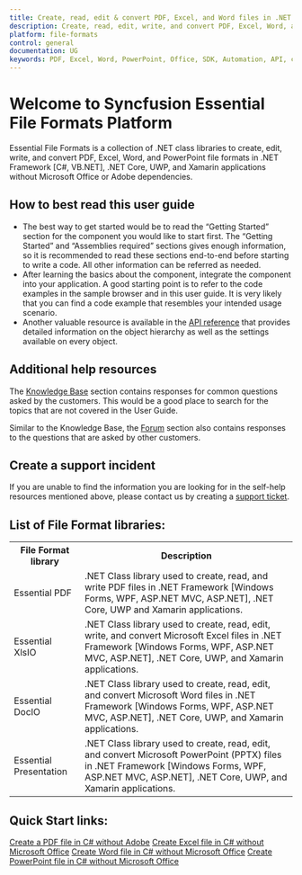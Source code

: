 ```yaml
---
title: Create, read, edit & convert PDF, Excel, and Word files in .NET
description: Create, read, edit, write, and convert PDF, Excel, Word, and PowerPoint file formats in .NET applications without Microsoft Office or Adobe dependencies.
platform: file-formats
control: general
documentation: UG
keywords: PDF, Excel, Word, PowerPoint, Office, SDK, Automation, API, create, edit, convert, read
---
```


# Welcome to Syncfusion Essential File Formats Platform

Essential File Formats is a collection of .NET class libraries to create, edit, write, and convert PDF, Excel, Word, and PowerPoint file formats in .NET Framework [C#, VB.NET], .NET Core, UWP, and Xamarin applications without Microsoft Office or Adobe dependencies.

## How to best read this user guide

* The best way to get started would be to read the “Getting Started” section for the component you would like to start first. The “Getting Started” and “Assemblies required” sections gives enough information, so it is recommended to read these sections end-to-end before starting to write a code. All other information can be referred as needed. 
* After learning the basics about the component, integrate the component into your application. A good starting point is to refer to the code examples in the sample browser and in this user guide. It is very likely that you can find a code example that resembles your intended usage scenario. 
* Another valuable resource is available in the [API reference](https://help.syncfusion.com/cr/file-formats) that provides detailed information on the object hierarchy as well as the settings available on every object.

## Additional help resources

The [Knowledge Base](http://www.syncfusion.com/kb/) section contains responses for common questions asked by the customers. This would be a good place to search for the topics that are not covered in the User Guide.

Similar to the Knowledge Base, the [Forum](http://www.syncfusion.com/forums/) section also contains responses to the questions that are asked by other customers.

## Create a support incident

If you are unable to find the information you are looking for in the self-help resources mentioned above, please contact us by creating a [support ticket](https://www.syncfusion.com/support/directtrac/incidents).

## List of File Format libraries:

<table>
<tr>
<th width="25%">
File Format library
</th>
<th width="75%">
Description
</th>
</tr>
<tr>
<td>
Essential PDF
</td>
<td>
.NET Class library used to create, read, and write PDF files in .NET Framework [Windows Forms, WPF, ASP.NET MVC, ASP.NET], .NET Core, UWP and Xamarin applications.
</td>
</tr>
<tr>
<td>
Essential XlsIO
</td>
<td>
.NET Class library used to create, read, edit, write, and convert Microsoft Excel files in .NET Framework [Windows Forms, WPF, ASP.NET MVC, ASP.NET], .NET Core, UWP, and Xamarin applications.
</td>
</tr>
<tr>
<td>
Essential DocIO
</td>
<td>
.NET Class library used to create, read, edit, and convert Microsoft Word files in .NET Framework [Windows Forms, WPF, ASP.NET MVC, ASP.NET], .NET Core, UWP, and Xamarin applications.
</td>
</tr>
<tr>
<td>
Essential Presentation
</td>
<td>
.NET Class library used to create, read, edit, and convert Microsoft PowerPoint (PPTX) files in .NET Framework [Windows Forms, WPF, ASP.NET MVC, ASP.NET], .NET Core, UWP, and Xamarin applications.
</td>
</tr>
</table>

## Quick Start links:

[Create a PDF file in C# without Adobe](https://help.syncfusion.com/file-formats/pdf/getting-started)
[Create Excel file in C# without Microsoft Office](https://help.syncfusion.com/file-formats/xlsio/getting-started)
[Create Word file in C# without Microsoft Office](https://help.syncfusion.com/file-formats/docio/getting-started)
[Create PowerPoint file in C# without Microsoft Office](https://help.syncfusion.com/file-formats/presentation/getting-started)
